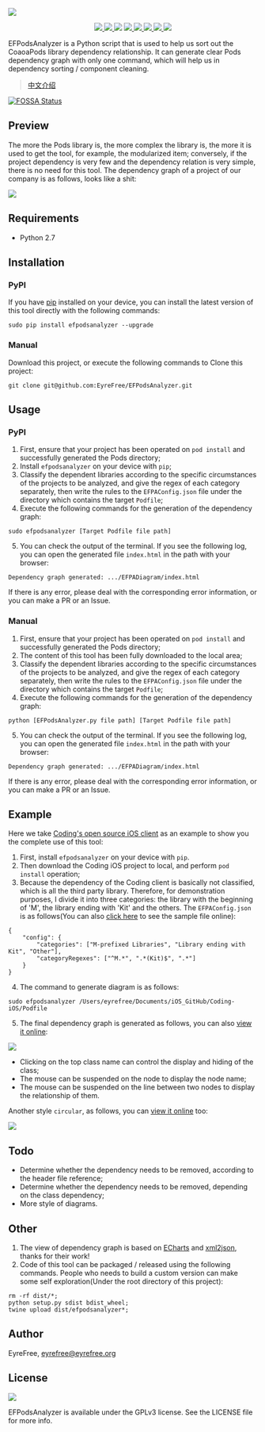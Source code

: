 ![](assets/headimage.png)

<p align="center">
    <a href="https://pypi.org/project/efpodsanalyzer/">
        <img src="https://badge.fury.io/py/efpodsanalyzer.svg">
    </a>
    <a href="https://www.python.org/">
        <img src="https://img.shields.io/badge/language-Python-2e6fa0.svg">
    </a>
<a href="https://app.fossa.com/projects/git%2Bgithub.com%2FEyreFree%2FEFPodsAnalyzer?ref=badge_shield" alt="FOSSA Status"><img src="https://app.fossa.com/api/projects/git%2Bgithub.com%2FEyreFree%2FEFPodsAnalyzer.svg?type=shield"/></a>
    <a href="https://codebeat.co/projects/github-com-eyrefree-efpodsanalyzer-master">
        <img src="https://codebeat.co/badges/67a3cc17-24fb-4c3d-b94c-61e17eea08cc"/>
    </a>
    <a href="https://raw.githubusercontent.com/EyreFree/EFPodsAnalyzer/master/LICENSE">
        <img src="https://img.shields.io/badge/license-GPLv3-000000.svg">
    </a>
    <a href="https://twitter.com/EyreFree777">
        <img src="https://img.shields.io/badge/twitter-@EyreFree777-blue.svg?style=flat">
    </a>
    <a href="http://weibo.com/eyrefree777">
        <img src="https://img.shields.io/badge/weibo-@EyreFree-red.svg?style=flat">
    </a>
    <a href="https://raw.githubusercontent.com/EyreFree/EFQRCode/assets/icon/MadeWith%3C3.png">
        <img src="https://img.shields.io/badge/made%20with-%3C3-orange.svg">
    </a>
</p>

EFPodsAnalyzer is a Python script that is used to help us sort out the CoaoaPods library dependency relationship. It can generate clear Pods dependency graph with only one command, which will help us in dependency sorting / component cleaning.

> [中文介绍](/README_CN.md)


[![FOSSA Status](https://app.fossa.com/api/projects/git%2Bgithub.com%2FEyreFree%2FEFPodsAnalyzer.svg?type=large)](https://app.fossa.com/projects/git%2Bgithub.com%2FEyreFree%2FEFPodsAnalyzer?ref=badge_large)

## Preview

The more the Pods library is, the more complex the library is, the more it is used to get the tool, for example, the modularized item; conversely, if the project dependency is very few and the dependency relation is very simple, there is no need for this tool. The dependency graph of a project of our company is as follows, looks like a shit:

![](assets/overview.png)

## Requirements

- Python 2.7

## Installation

### PyPI

If you have [pip](https://github.com/pypa/pip) installed on your device, you can install the latest version of this tool directly with the following commands:

```
sudo pip install efpodsanalyzer --upgrade
```

### Manual

Download this project, or execute the following commands to Clone this project:

```
git clone git@github.com:EyreFree/EFPodsAnalyzer.git
```

## Usage

### PyPI

1. First, ensure that your project has been operated on `pod install` and successfully generated the Pods directory;
2. Install `efpodsanalyzer` on your device with `pip`;
3. Classify the dependent libraries according to the specific circumstances of the projects to be analyzed, and give the regex of each category separately, then write the rules to the `EFPAConfig.json` file under the directory which contains the target `Podfile`;
4. Execute the following commands for the generation of the dependency graph:

```
sudo efpodsanalyzer [Target Podfile file path]
```

5. You can check the output of the terminal. If you see the following log, you can open the generated file `index.html` in the path with your browser:

```
Dependency graph generated: .../EFPADiagram/index.html
```

If there is any error, please deal with the corresponding error information, or you can make a PR or an Issue.

### Manual

1. First, ensure that your project has been operated on `pod install` and successfully generated the Pods directory;
2. The content of this tool has been fully downloaded to the local area;
3. Classify the dependent libraries according to the specific circumstances of the projects to be analyzed, and give the regex of each category separately, then write the rules to the `EFPAConfig.json` file under the directory which contains the target `Podfile`;
4. Execute the following commands for the generation of the dependency graph:

```
python [EFPodsAnalyzer.py file path] [Target Podfile file path]
```

5. You can check the output of the terminal. If you see the following log, you can open the generated file `index.html` in the path with your browser:

```
Dependency graph generated: .../EFPADiagram/index.html
```

If there is any error, please deal with the corresponding error information, or you can make a PR or an Issue.

## Example

Here we take [Coding's open source iOS client](https://github.com/Coding/Coding-iOS) as an example to show you the complete use of this tool:

1. First, install `efpodsanalyzer` on your device with `pip`.
2. Then download the Coding iOS project to local, and perform `pod install` operation;
3. Because the dependency of the Coding client is basically not classified, which is all the third party library. Therefore, for demonstration purposes, I divide it into three categories: the library with the beginning of 'M', the library ending with 'Kit' and the others. The `EFPAConfig.json` is as follows(You can also [click here](/efpodsanalyzer/EFPAConfig.json) to see the sample file online):

```
{
    "config": {
        "categories": ["M-prefixed Libraries", "Library ending with Kit", "Other"],
        "categoryRegexes": ["^M.*", ".*(Kit)$", ".*"]
    }
}
```

4. The command to generate diagram is as follows:

```
sudo efpodsanalyzer /Users/eyrefree/Documents/iOS_GitHub/Coding-iOS/Podfile
```

5. The final dependency graph is generated as follows, you can also [view it online](https://eyrefree.github.io/EFPodsAnalyzer/docs/graph_force.html):

![](assets/example.png)

- Clicking on the top class name can control the display and hiding of the class;
- The mouse can be suspended on the node to display the node name;
- The mouse can be suspended on the line between two nodes to display the relationship of them.

Another style `circular`, as follows, you can [view it online](https://eyrefree.github.io/EFPodsAnalyzer/docs/graph_circular.html) too:

![](assets/example_circular.png)

## Todo

- Determine whether the dependency needs to be removed, according to the header file reference;
- Determine whether the dependency needs to be removed, depending on the class dependency;
- More style of diagrams.

## Other

1. The view of dependency graph is based on [ECharts](https://github.com/ecomfe/echarts) and [xml2json](https://github.com/abdmob/x2js), thanks for their work!
2. Code of this tool can be packaged / released using the following commands. People who needs to build a custom version can make some self exploration(Under the root directory of this project):

 ```
rm -rf dist/*;
python setup.py sdist bdist_wheel;
twine upload dist/efpodsanalyzer*;
```

## Author

EyreFree, eyrefree@eyrefree.org

## License

![](https://www.gnu.org/graphics/gplv3-127x51.png)

EFPodsAnalyzer is available under the GPLv3 license. See the LICENSE file for more info.